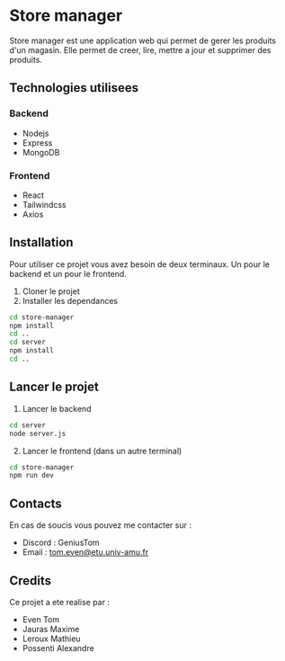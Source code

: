 # Store manager 

Store manager est une application web qui permet de gerer les produits d'un magasin. Elle permet de creer, lire, mettre a jour et supprimer des produits.

## Technologies utilisees
### Backend
- Nodejs
- Express
- MongoDB

### Frontend
- React
- Tailwindcss
- Axios

## Installation
Pour utiliser ce projet vous avez besoin de deux terminaux. Un pour le backend et un pour le frontend.

1. Cloner le projet
2. Installer les dependances
```bash
cd store-manager
npm install
cd ..
cd server
npm install
cd ..
```
## Lancer le projet
1. Lancer le backend
```bash
cd server
node server.js
```
2. Lancer le frontend (dans un autre terminal)
```bash
cd store-manager
npm run dev
```

## Contacts
En cas de soucis vous pouvez me contacter sur :
- Discord : GeniusTom
- Email : tom.even@etu.univ-amu.fr

## Credits
Ce projet a ete realise par :
- Even Tom
- Jauras Maxime
- Leroux Mathieu
- Possenti Alexandre
